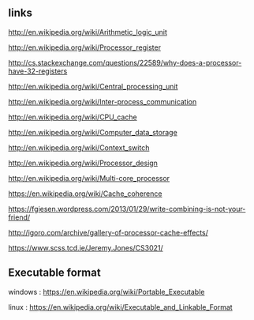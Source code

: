 ## links
http://en.wikipedia.org/wiki/Arithmetic_logic_unit

http://en.wikipedia.org/wiki/Processor_register

http://cs.stackexchange.com/questions/22589/why-does-a-processor-have-32-registers

http://en.wikipedia.org/wiki/Central_processing_unit

http://en.wikipedia.org/wiki/Inter-process_communication

http://en.wikipedia.org/wiki/CPU_cache

http://en.wikipedia.org/wiki/Computer_data_storage

http://en.wikipedia.org/wiki/Context_switch

http://en.wikipedia.org/wiki/Processor_design

http://en.wikipedia.org/wiki/Multi-core_processor

https://en.wikipedia.org/wiki/Cache_coherence

https://fgiesen.wordpress.com/2013/01/29/write-combining-is-not-your-friend/

http://igoro.com/archive/gallery-of-processor-cache-effects/

https://www.scss.tcd.ie/Jeremy.Jones/CS3021/

## Executable format
windows : https://en.wikipedia.org/wiki/Portable_Executable

linux : https://en.wikipedia.org/wiki/Executable_and_Linkable_Format
